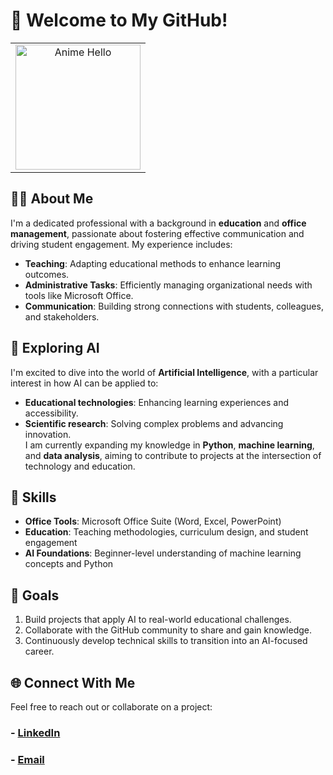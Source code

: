 # 👋 Welcome to My GitHub!
<div style="text-align: center;">
    <table style="margin: 0 auto;">
        <tr>
            <td align="center">
                <img src="https://media.tenor.com/1G8D0kk1bMQAAAAj/anime-hello.gif" alt="Anime Hello" width="200">
            </td>
        </tr>
    </table>
</div>







## 🧑‍🏫 About Me  
I'm a dedicated professional with a background in **education** and **office management**, passionate about fostering effective communication and driving student engagement. My experience includes:  
- **Teaching**: Adapting educational methods to enhance learning outcomes.  
- **Administrative Tasks**: Efficiently managing organizational needs with tools like Microsoft Office.  
- **Communication**: Building strong connections with students, colleagues, and stakeholders.


## 🌱 Exploring AI  
I'm excited to dive into the world of **Artificial Intelligence**, with a particular interest in how AI can be applied to:  
- **Educational technologies**: Enhancing learning experiences and accessibility.  
- **Scientific research**: Solving complex problems and advancing innovation.  
I am currently expanding my knowledge in **Python**, **machine learning**, and **data analysis**, aiming to contribute to projects at the intersection of technology and education.


## 🔧 Skills  
- **Office Tools**: Microsoft Office Suite (Word, Excel, PowerPoint)  
- **Education**: Teaching methodologies, curriculum design, and student engagement  
- **AI Foundations**: Beginner-level understanding of machine learning concepts and Python  


## 🚀 Goals  
1. Build projects that apply AI to real-world educational challenges.  
2. Collaborate with the GitHub community to share and gain knowledge.  
3. Continuously develop technical skills to transition into an AI-focused career.


## 🌐 Connect With Me  
Feel free to reach out or collaborate on a project:  
### - [**LinkedIn**](https://www.linkedin.com/in/yomna-abd-elmoneim-b9992831a/) 
### - [**Email**](mailto:yomnaabdelmoneim5@gmail.com)
